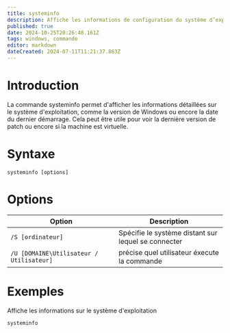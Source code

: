 ```yaml
---
title: systeminfo
description: Affiche les informations de configuration du système d’exploitation
published: true
date: 2024-10-25T20:26:48.161Z
tags: windows, commande
editor: markdown
dateCreated: 2024-07-11T11:21:37.863Z
---
```


# Introduction

La commande systeminfo permet d'afficher les informations détaillées sur le système d'exploitation, comme la version de Windows ou encore la date du dernier démarrage. Cela peut être utile pour voir la dernière version de patch ou encore si la machine est virtuelle.

# Syntaxe

`systeminfo [options]`

# Options

| Option                                   | Description                                         |
| ---------------------------------------- | --------------------------------------------------- |
| `/S [ordinateur]`                        | Spécifie le système distant sur lequel se connecter |
| `/U [DOMAINE\Utilisateur / Utilisateur]` | précise quel utilisateur éxecute la commande        |

# Exemples

Affiche les informations sur le système d'exploitation

`systeminfo`
